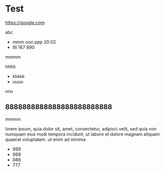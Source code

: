 # Test

https://google.com

abc

* mmm ooo ppp 20:02
* llll 167 890

mmmm

hhhh

* kkkkk
* uuuu

nnn
## 8888888888888888888888888
mmmm


lorem ipsum, quia dolor sit, amet, consectetur, adipisci velit, sed quia non numquam eius modi tempora incidunt, ut labore et dolore magnam aliquam quaerat voluptatem. ut enim ad minima 

* 999
* 999
* 888
* 777

